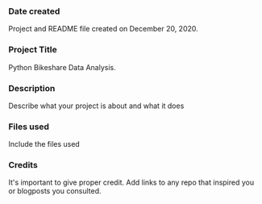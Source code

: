 ### Date created
Project and README file created on December 20, 2020.

### Project Title
Python Bikeshare Data Analysis.

### Description
Describe what your project is about and what it does

### Files used
Include the files used

### Credits
It's important to give proper credit. Add links to any repo that inspired you or blogposts you consulted.
